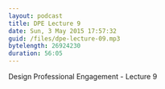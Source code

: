```yaml
---
layout: podcast
title: DPE Lecture 9
date: Sun, 3 May 2015 17:57:32
guid: /files/dpe-lecture-09.mp3
bytelength: 26924230
duration: 56:05
---
```

Design Professional Engagement - Lecture 9